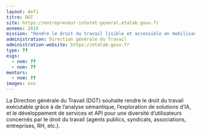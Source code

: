 ```yaml
---
layout: defi
titre: DGT
site: https://entrepreneur-interet-general.etalab.gouv.fr
annees: 2019
mission: "Rendre le droit du travail lisible et accessible en mobilisant l’intelligence artificielle"
administration: Direction générale du Travail
administration-website: https://etalab.gouv.fr
type: ??
eigs:
  - nom: ??
  - nom: ??
mentors: 
  - nom: ??
images: xxx
---
```


La Direction générale du Travail (DGT) souhaite rendre le droit du
travail exécutable grâce à de l’analyse sémantique, l’exploration de
solutions d’IA, et le développement de services et API pour une
diversité d’utilisateurs concernés par le droit du travail (agents
publics, syndicats, associations, entreprises, RH, etc.).
